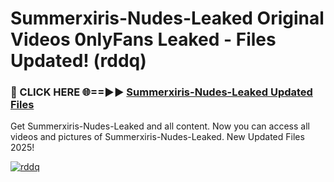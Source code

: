 # Summerxiris-Nudes-Leaked Original Videos 0nlyFans Leaked - Files Updated! (rddq)

<h3>🔴 CLICK HERE 🌐==►► <a href="https://tinyurl.com/yc6ubb5a" rel="nofollow">Summerxiris-Nudes-Leaked Updated Files</a></h3>

Get Summerxiris-Nudes-Leaked and all content. Now you can access all videos and pictures of Summerxiris-Nudes-Leaked. New Updated Files 2025!

[![rddq](https://i.imgur.com/7eu0CRL.gif)](https://tinyurl.com/yc6ubb5a)
